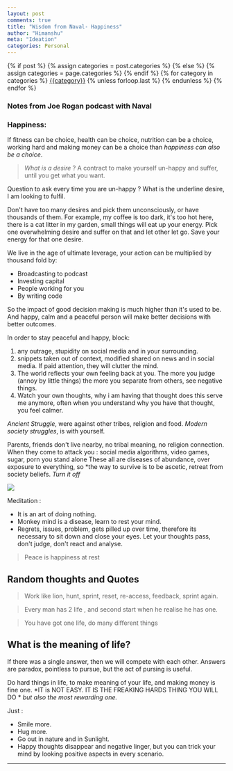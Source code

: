 ```yaml
---
layout: post
comments: true
title: "Wisdom from Naval- Happiness"
author: "Himanshu"
meta: "Ideation"
categories: Personal
---
```


 
<div class="post-categories">
  {% if post %}
    {% assign categories = post.categories %}
  {% else %}
    {% assign categories = page.categories %}
  {% endif %}
  {% for category in categories %}
  <a href="{{site.baseurl}}/categories/#{{category|slugize}}">{{category}}</a>
  {% unless forloop.last %}&nbsp;{% endunless %}
  {% endfor %}
</div>


### Notes from Joe Rogan podcast with Naval

### Happiness:
If fitness can be choice, health can be choice, nutrition can be a choice, working hard and making money can be a choice than _happiness can also be a choice_.

>*What is a desire* ?
A contract to make yourself un-happy and suffer, until you get what you want.

Question to ask every time you are un-happy ? 
What is the underline desire, I am looking to fulfil.

Don't have too many desires and pick them unconsciously, or have thousands of them. For example, my coffee is too dark, it's too hot here, there is a cat litter in my garden, small things will eat up your energy.
Pick one overwhelming desire and suffer on that and let other let go. Save your energy for that one desire.

We live in the age of ultimate leverage, your action can be multiplied by thousand fold by:
- Broadcasting to podcast
- Investing capital 
- People working for you 
- By writing code

So the impact of good decision making is much higher than it's used to be. And happy, calm and a peaceful person will make better decisions with better outcomes.

In order to stay peaceful and happy, block:
1. any outrage, stupidity on social media and in your surrounding. 
2. snippets taken out of context, modified shared on news and in social media. If paid attention, they will clutter the mind.
3. The world reflects your own feeling back at you. The more you judge (annoy by little things) the more you separate from others, see negative things.
4. Watch your own thoughts, why i am having that thought does this serve me anymore, often when you understand why you have that thought, you feel calmer.

*Ancient Struggle*, were against other tribes, religion and food.
*Modern society struggles*, is with yourself. 

Parents, friends don't live nearby, no tribal meaning, no religion connection.
When they come to attack you : social media algorithms, video games, sugar, porn you stand alone
These all are diseases of abundance, over exposure to everything, so *the way to survive is to be ascetic, retreat from society beliefs. _Turn it off_ 

[![](http://img.youtube.com/vi/OqlfWDyS1Io/0.jpg)](http://www.youtube.com/watch?v=OqlfWDyS1Io "The Modern Struggle - Naval Ravikant")

Meditation :
- It is an art of doing nothing.
- Monkey mind is a disease, learn to rest your mind.
- Regrets, issues, problem, gets pilled up over time, therefore its necessary to sit down and close your eyes. Let your thoughts pass, don't judge, don't react and analyse.

> Peace is happiness at rest

## Random thoughts and Quotes
 > Work like lion, hunt, sprint, reset, re-access, feedback, sprint again.

> Every man has 2 life , and second start when he realise he has one.

> You have got one life, do many different things

## What is the meaning of life? 

If there was a single answer, then we will compete with each other.
Answers are paradox, pointless to pursue, but the act of pursing is useful.

Do hard things in life, to make meaning of your life, and 
making money is fine one.
*IT is NOT EASY. IT IS THE FREAKING HARDS THING YOU WILL  DO *
_but also the most rewarding one._

Just :

- Smile more.
- Hug more.
- Go out in nature and in Sunlight.
- Happy thoughts disappear and negative linger, but you can trick your mind by looking positive aspects in every scenario.

<hr>
